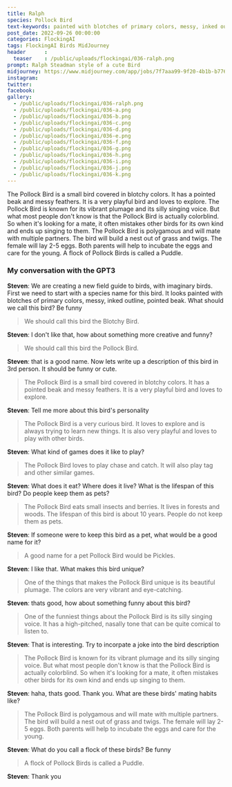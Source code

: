 ```yaml
---
title: Ralph
species: Pollock Bird
text-keywords: painted with blotches of primary colors, messy, inked outline, pointed beak
post_date: 2022-09-26 00:00:00
categories: FlockingAI
tags: FlockingAI Birds MidJourney 
header      :
  teaser    : /public/uploads/flockingai/036-ralph.png
prompt: Ralph Steadman style of a cute Bird
midjourney: https://www.midjourney.com/app/jobs/7f7aaa99-9f20-4b1b-b776-408ef9711809
instagram: 
twitter: 
facebook: 
gallery: 
  - /public/uploads/flockingai/036-ralph.png
  - /public/uploads/flockingai/036-a.png
  - /public/uploads/flockingai/036-b.png
  - /public/uploads/flockingai/036-c.png
  - /public/uploads/flockingai/036-d.png
  - /public/uploads/flockingai/036-e.png
  - /public/uploads/flockingai/036-f.png
  - /public/uploads/flockingai/036-g.png
  - /public/uploads/flockingai/036-h.png
  - /public/uploads/flockingai/036-i.png
  - /public/uploads/flockingai/036-j.png
  - /public/uploads/flockingai/036-k.png
---
```


The Pollock Bird is a small bird covered in blotchy colors. It has a pointed beak and messy feathers. It is a very playful bird and loves to explore. The Pollock Bird is known for its vibrant plumage and its silly singing voice. But what most people don't know is that the Pollock Bird is actually colorblind. So when it's looking for a mate, it often mistakes other birds for its own kind and ends up singing to them. The Pollock Bird is polygamous and will mate with multiple partners. The bird will build a nest out of grass and twigs. The female will lay 2-5 eggs. Both parents will help to incubate the eggs and care for the young. A flock of Pollock Birds is called a Puddle.

### My conversation with the GPT3

**Steven**: We are creating a new field guide to birds, with imaginary birds. First we need to start with a species name for this bird. It looks painted with blotches of primary colors, messy, inked outline, pointed beak. What should we call this bird? Be funny

> We should call this bird the Blotchy Bird.

**Steven**: I don't like that, how about something more creative and funny?

> We should call this bird the Pollock Bird.

**Steven**: that is a good name. Now lets write up a description of this bird in 3rd person. It should be funny or cute.

> The Pollock Bird is a small bird covered in blotchy colors. It has a pointed beak and messy feathers. It is a very playful bird and loves to explore.

**Steven**: Tell me more about this bird's personality

> The Pollock Bird is a very curious bird. It loves to explore and is always trying to learn new things. It is also very playful and loves to play with other birds.

**Steven**: What kind of games does it like to play?

> The Pollock Bird loves to play chase and catch. It will also play tag and other similar games.

**Steven**: What does it eat? Where does it live? What is the lifespan of this bird? Do people keep them as pets?

> The Pollock Bird eats small insects and berries. It lives in forests and woods. The lifespan of this bird is about 10 years. People do not keep them as pets.

**Steven**: If someone were to keep this bird as a pet, what would be a good name for it?

> A good name for a pet Pollock Bird would be Pickles.

**Steven**: I like that. What makes this bird unique?

> One of the things that makes the Pollock Bird unique is its beautiful plumage. The colors are very vibrant and eye-catching.

**Steven**: thats good, how about something funny about this bird?

> One of the funniest things about the Pollock Bird is its silly singing voice. It has a high-pitched, nasally tone that can be quite comical to listen to.

**Steven**: That is interesting. Try to incorpate a joke into the bird description

> The Pollock Bird is known for its vibrant plumage and its silly singing voice. But what most people don't know is that the Pollock Bird is actually colorblind. So when it's looking for a mate, it often mistakes other birds for its own kind and ends up singing to them.

**Steven**: haha, thats good. Thank you. What are these birds' mating habits like?

> The Pollock Bird is polygamous and will mate with multiple partners. The bird will build a nest out of grass and twigs. The female will lay 2-5 eggs. Both parents will help to incubate the eggs and care for the young.

**Steven**: What do you call a flock of these birds? Be funny

> A flock of Pollock Birds is called a Puddle.

**Steven**: Thank you
